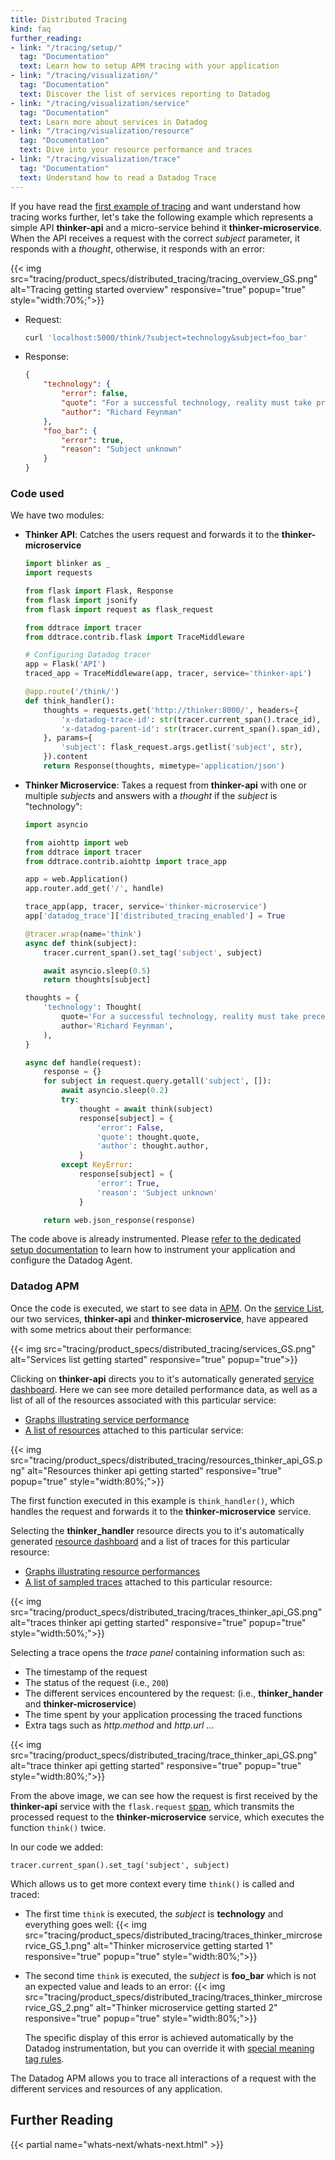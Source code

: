 ```yaml
---
title: Distributed Tracing
kind: faq
further_reading:
- link: "/tracing/setup/"
  tag: "Documentation"
  text: Learn how to setup APM tracing with your application
- link: "/tracing/visualization/"
  tag: "Documentation"
  text: Discover the list of services reporting to Datadog
- link: "/tracing/visualization/service"
  tag: "Documentation"
  text: Learn more about services in Datadog
- link: "/tracing/visualization/resource"
  tag: "Documentation"
  text: Dive into your resource performance and traces
- link: "/tracing/visualization/trace"
  tag: "Documentation"
  text: Understand how to read a Datadog Trace
---
```


If you have read the [first example of tracing](/tracing) and want understand how tracing works further, let's take the following example which represents a simple API **thinker-api** and a micro-service behind it **thinker-microservice**. When the API receives a request with the correct *subject* parameter, it responds with a *thought*, otherwise, it responds with an error:

{{< img src="tracing/product_specs/distributed_tracing/tracing_overview_GS.png" alt="Tracing getting started overview" responsive="true" popup="true" style="width:70%;">}}

* Request:
    ```bash
    curl 'localhost:5000/think/?subject=technology&subject=foo_bar'
    ```

* Response:
    ```json
    {
        "technology": {
            "error": false,
            "quote": "For a successful technology, reality must take precedence over public relations, for Nature cannot be fooled.",
            "author": "Richard Feynman"
        },
        "foo_bar": {
            "error": true,
            "reason": "Subject unknown"
        }
    }
    ```

### Code used

We have two modules:

* **Thinker API**: Catches the users request and forwards it to the **thinker-microservice**
    ```python
    import blinker as _
    import requests

    from flask import Flask, Response
    from flask import jsonify
    from flask import request as flask_request

    from ddtrace import tracer
    from ddtrace.contrib.flask import TraceMiddleware

    # Configuring Datadog tracer
    app = Flask('API')
    traced_app = TraceMiddleware(app, tracer, service='thinker-api')

    @app.route('/think/')
    def think_handler():
        thoughts = requests.get('http://thinker:8000/', headers={
            'x-datadog-trace-id': str(tracer.current_span().trace_id),
            'x-datadog-parent-id': str(tracer.current_span().span_id),
        }, params={
            'subject': flask_request.args.getlist('subject', str),
        }).content
        return Response(thoughts, mimetype='application/json')

    ```

* **Thinker Microservice**: Takes a request from **thinker-api** with one or multiple *subjects* and answers with a *thought* if the *subject* is "technology":
    ```python
    import asyncio

    from aiohttp import web
    from ddtrace import tracer
    from ddtrace.contrib.aiohttp import trace_app

    app = web.Application()
    app.router.add_get('/', handle)

    trace_app(app, tracer, service='thinker-microservice')
    app['datadog_trace']['distributed_tracing_enabled'] = True

    @tracer.wrap(name='think')
    async def think(subject):
        tracer.current_span().set_tag('subject', subject)

        await asyncio.sleep(0.5)
        return thoughts[subject]

    thoughts = {
        'technology': Thought(
            quote='For a successful technology, reality must take precedence over public relations, for Nature cannot be fooled.',
            author='Richard Feynman',
        ),
    }

    async def handle(request):
        response = {}
        for subject in request.query.getall('subject', []):
            await asyncio.sleep(0.2)
            try:
                thought = await think(subject)
                response[subject] = {
                    'error': False,
                    'quote': thought.quote,
                    'author': thought.author,
                }
            except KeyError:
                response[subject] = {
                    'error': True,
                    'reason': 'Subject unknown'
                }

        return web.json_response(response)
    ```

The code above is already instrumented. Please [refer to the dedicated setup documentation](/tracing/setup) to learn how to instrument your application and configure the Datadog Agent.

### Datadog APM

Once the code is executed, we start to see data in [APM](https://app.datadoghq.com/apm/home). On the [service List](/tracing/visualization/services_list/), our two services, **thinker-api** and **thinker-microservice**, have appeared with some metrics about their performance:

{{< img src="tracing/product_specs/distributed_tracing/services_GS.png" alt="Services list getting started" responsive="true" popup="true">}}

Clicking on **thinker-api** directs you to it's automatically generated [service dashboard](/tracing/visualization/service). Here we can see more detailed performance data, as well as a list of all of the resources associated with this particular service:

* [Graphs illustrating service performance](/tracing/visualization/service/#out-of-the-box-graphs)
* [A list of resources](/tracing/visualization/resource) attached to this particular service:

{{< img src="tracing/product_specs/distributed_tracing/resources_thinker_api_GS.png" alt="Resources thinker api getting started" responsive="true" popup="true" style="width:80%;">}}

The first function executed in this example is `think_handler()`, which handles the request and forwards it to the **thinker-microservice** service.

Selecting the **thinker_handler** resource directs you to it's automatically generated [resource dashboard](/tracing/visualization/resource) and a list of traces for this particular resource:

* [Graphs illustrating resource performances](/tracing/visualization/resource/#out-of-the-box-graphs)
* [A list of sampled traces](/tracing/getting_further/trace_sampling_and_storage) attached to this particular resource:

{{< img src="tracing/product_specs/distributed_tracing/traces_thinker_api_GS.png" alt="traces thinker api getting started" responsive="true" popup="true" style="width:50%;">}}

Selecting a trace opens the _trace panel_ containing information such as:

* The timestamp of the request
* The status of the request (i.e., `200`)
* The different services encountered by the request: (i.e., **thinker_hander** and **thinker-microservice**)
* The time spent by your application processing the traced functions
* Extra tags such as *http.method* and *http.url* ...

{{< img src="tracing/product_specs/distributed_tracing/trace_thinker_api_GS.png" alt="trace thinker api getting started" responsive="true" popup="true" style="width:80%;">}}

From the above image, we can see how the request is first received by the **thinker-api** service with the `flask.request` [span](/tracing/visualization/trace), which transmits the processed request to the **thinker-microservice** service, which executes the function `think()` twice.

In our code we added:
```
tracer.current_span().set_tag('subject', subject)
```

Which allows us to get more context every time `think()` is called and traced:

* The first time `think` is executed, the *subject* is **technology** and everything goes well:
    {{< img src="tracing/product_specs/distributed_tracing/traces_thinker_mircroservice_GS_1.png" alt="Thinker microservice getting started 1" responsive="true" popup="true" style="width:80%;">}}

* The second time `think` is executed, the *subject* is **foo_bar** which is not an expected value and leads to an error:
    {{< img src="tracing/product_specs/distributed_tracing/traces_thinker_mircroservice_GS_2.png" alt="Thinker microservice getting started 2" responsive="true" popup="true" style="width:80%;">}}

    The specific display of this error is achieved automatically by the Datadog instrumentation, but you can override it with [special meaning tag rules](/tracing/visualization/trace/#traces-special-meaning-tags).


The Datadog APM allows you to trace all interactions of a request with the different services and resources of any application.

## Further Reading

{{< partial name="whats-next/whats-next.html" >}}